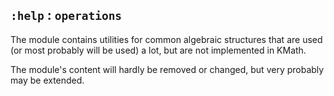 ## `:help` : `operations`

The module contains utilities for common algebraic structures that are used (or most probably will be used) a lot, but
are not implemented in KMath.

The module's content will hardly be removed or changed, but very probably may be extended.

